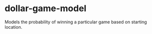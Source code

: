 # dollar-game-model
Models the probability of winning a particular game based on starting location. 
